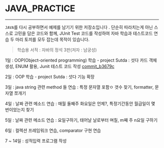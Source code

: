 # JAVA_PRACTICE
---

`JAVA`를 다시 공부하면서 예제를 남기기 위한 저장소입니다 .
단순히 따라치는게 아닌 스스로 고민을 담은 코드와 함께,
JUnit Test 코드를 작성하여 자바 학습과 테스트코드 연습 두 마리 토끼를 모두 잡는데 목적이 있습니다.
 
> 학습용 서적  : 자바의 정석 3판(저자 : 남궁성)

1일 : OOP(Object-oriented programming) 학습 - project Sutda : 섯다 카드 객체 생성, ENUM 활용, Junit 테스트 코드 작성
[commit_b3679c](https://github.com/sihyung92/java_practice/commit/b3679c17b7226a9b298c577550d666e1741240d4)

2일 : OOP 학습 - project Sutda : 섯다 기능 확장

3일 : java string 관련 method 들 연습 : 특정 문자열 포함ㅇ 갯수 찾기, formatter, 문자열 쪼개기

4일 : 날짜 관련 메소드 연습 : 매월 둘째주 화요일은 언제?, 특정기간동안 월급일이 몇번이었는지 찾기

5일 : 날짜 관련 메소드 연습 : 요일구하기, 태어날 날로부터 며칠, m째 주 n요일 구하기

6일 : 컬렉션 프레임워크 연습, comparator 구현 연습

7 ~ 14일 : 성적입력 프로그램 작성 